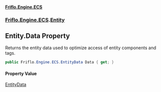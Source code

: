 #### [Friflo.Engine.ECS](index.md 'index')
### [Friflo.Engine.ECS](Friflo.Engine.ECS.md 'Friflo.Engine.ECS').[Entity](Entity.md 'Friflo.Engine.ECS.Entity')

## Entity.Data Property

Returns the entity data used to optimize access of entity components and tags.

```csharp
public Friflo.Engine.ECS.EntityData Data { get; }
```

#### Property Value
[EntityData](EntityData.md 'Friflo.Engine.ECS.EntityData')
